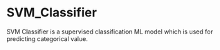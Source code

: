 # SVM_Classifier
SVM Classifier is a supervised classification ML model which is used for predicting categorical value. 
